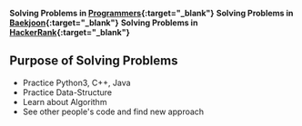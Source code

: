 **Solving Problems in [Programmers](https://programmers.co.kr/learn/challenges){:target="_blank"}**
**Solving Problems in [Baekjoon](https://www.acmicpc.net/problemset){:target="_blank"}**
**Solving Problems in [HackerRank](https://www.hackerrank.com/dashboard){:target="_blank"}**

Purpose of Solving Problems
-
- Practice Python3, C++, Java
- Practice Data-Structure
- Learn about Algorithm
- See other people's code and find new approach
